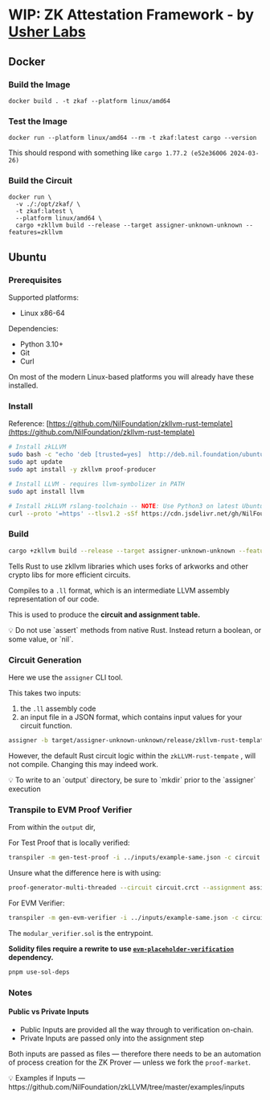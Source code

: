 # WIP: ZK Attestation Framework - by [Usher Labs](https://www.usher.so)

## Docker

### Build the Image

```shell
docker build . -t zkaf --platform linux/amd64
```

### Test the Image

```shell
docker run --platform linux/amd64 --rm -t zkaf:latest cargo --version
```

This should respond with something like `cargo 1.77.2 (e52e36006 2024-03-26)`

### Build the Circuit

```shell
docker run \
  -v ./:/opt/zkaf/ \
  -t zkaf:latest \
  --platform linux/amd64 \
  cargo +zkllvm build --release --target assigner-unknown-unknown --features=zkllvm
```

## Ubuntu

### Prerequisites

Supported platforms:

- Linux x86-64

Dependencies:

- Python 3.10+
- Git
- Curl

On most of the modern Linux-based platforms you will already have these installed.

### Install

Reference: [https://github.com/NilFoundation/zkllvm-rust-template](https://github.com/NilFoundation/zkllvm-rust-template)

```bash
# Install zkLLVM
sudo bash -c "echo 'deb [trusted=yes]  http://deb.nil.foundation/ubuntu/ all main' >>/etc/apt/sources.list"
sudo apt update
sudo apt install -y zkllvm proof-producer

# Install LLVM - requires llvm-symbolizer in PATH
sudo apt install llvm

# Install zkLLVM rslang-toolchain -- NOTE: Use Python3 on latest Ubuntu versions.
curl --proto '=https' --tlsv1.2 -sSf https://cdn.jsdelivr.net/gh/NilFoundation/zkllvm@master/rslang-installer.py | python3 - --channel nightly
```

### Build

```bash
cargo +zkllvm build --release --target assigner-unknown-unknown --features=zkllvm
```

Tells Rust to use zkllvm libraries which uses forks of arkworks and other crypto libs for more efficient circuits.

Compiles to a `.ll` format, which is an intermediate LLVM assembly representation of our code.

This is used to produce the **circuit and assignment table.**

<aside>
💡 Do not use `assert` methods from native Rust. 
Instead return a boolean, or some value, or `nil`.
</aside>

### Circuit Generation

Here we use the `assigner` CLI tool.

This takes two inputs:

1. the `.ll` assembly code
2. an input file in a JSON format, which contains input values for your circuit function.

```bash
assigner -b target/assigner-unknown-unknown/release/zkllvm-rust-template.ll -i inputs/example.inp -t assignment.tbl -c circuit.crct -e pallas
```

However, the default Rust circuit logic within the `zkLLVM-rust-tempate` , will not compile. Changing this may indeed work.

<aside>
💡 To write to an `output` directory, be sure to `mkdir` prior to the `assigner` execution
</aside>

### Transpile to EVM Proof Verifier

From within the `output` dir,

For Test Proof that is locally verified:

```bash
transpiler -m gen-test-proof -i ../inputs/example-same.json -c circuit.crct -t assignment.tbl -e pallas -o ./
```

Unsure what the difference here is with using:

```bash
proof-generator-multi-threaded --circuit circuit.crct --assignment assignment.tbl --proof proof-2.bin
```

For EVM Verifier:

```bash
transpiler -m gen-evm-verifier -i ../inputs/example-same.json -c circuit.crct -t assignment.tbl -e pallas -o ./verifier
```

The `modular_verifier.sol` is the entrypoint.

**Solidity files require a rewrite to use [`evm-placeholder-verification`](https://github.com/NilFoundation/evm-placeholder-verification) dependency.**

```bash
pnpm use-sol-deps
```

### Notes

#### Public vs Private Inputs

- Public Inputs are provided all the way through to verification on-chain.
- Private Inputs are passed only into the assignment step

Both inputs are passed as files — therefore there needs to be an automation of process creation for the ZK Prover — unless we fork the `proof-market`.

<aside>
💡 Examples if Inputs — https://github.com/NilFoundation/zkLLVM/tree/master/examples/inputs
</aside>
